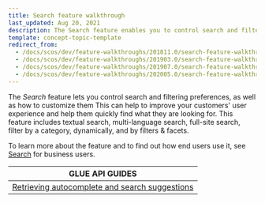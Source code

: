```yaml
---
title: Search feature walkthrough
last_updated: Aug 20, 2021
description: The Search feature enables you to control search and filtering preferences and customize them to improve your customers' user experience and help them quickly find what they are looking for.
template: concept-topic-template
redirect_from:
  - /docs/scos/dev/feature-walkthroughs/201811.0/search-feature-walkthrough.html
  - /docs/scos/dev/feature-walkthroughs/201903.0/search-feature-walkthrough.html
  - /docs/scos/dev/feature-walkthroughs/201907.0/search-feature-walkthrough.html
  - /docs/scos/dev/feature-walkthroughs/202005.0/search-feature-walkthrough.html
---
```


The _Search_ feature lets you control search and filtering preferences, as well as how to customize them This can help to improve your customers' user experience and help them quickly find what they are looking for. This feature includes textual search, multi-language search, full-site search, filter by a category, dynamically, and by filters & facets.


To learn more about the feature and to find out how end users use it, see [Search](/docs/pbc/all/search/{{page.version}/search.html) for business users.


| GLUE API GUIDES |
|---|
| [Retrieving autocomplete and search suggestions](/docs/scos/dev/glue-api-guides/{{page.version}}/retrieving-autocomplete-and-search-suggestions.html) |
